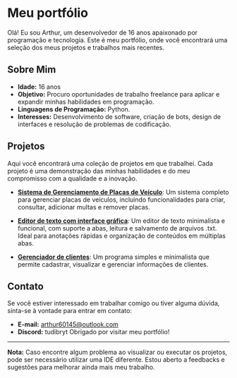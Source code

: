 # Meu portfólio

Olá! Eu sou Arthur, um desenvolvedor de 16 anos apaixonado por programação e tecnologia. Este é meu portfólio, onde você encontrará uma seleção dos meus projetos e trabalhos mais recentes.

## Sobre Mim

- **Idade:** 16 anos
- **Objetivo:** Procuro oportunidades de trabalho freelance para aplicar e expandir minhas habilidades em programação.
- **Linguagens de Programação:** Python.
- **Interesses:** Desenvolvimento de software, criação de bots, design de interfaces e resolução de problemas de codificação.

## Projetos

Aqui você encontrará uma coleção de projetos em que trabalhei. Cada projeto é uma demonstração das minhas habilidades e do meu compromisso com a qualidade e a inovação.

- **[Sistema de Gerenciamento de Placas de Veículo]([link-do-repositorio](https://github.com/TUDIBR/Portfolio/blob/main/placa%20de%20veiculo2.py))**: Um sistema completo para gerenciar placas de veículos, incluindo funcionalidades para criar, consultar, adicionar multas e remover placas.

- **[Editor de texto com interface gráfica]([link-do-repositorio](https://github.com/TUDIBR/Portfolio/blob/main/editor%20de%20texto.py))**:  Um editor de texto minimalista e funcional, com suporte a abas, leitura e salvamento de arquivos .txt. Ideal para anotações rápidas e organização de conteúdos em múltiplas abas.

- **[Gerenciador de clientes]([link-do-repositorio](https://github.com/TUDIBR/Portfolio/blob/main/registro_de_clientes.py))**: Um programa simples e minimalista que permite cadastrar, visualizar e gerenciar informações de clientes.

## Contato

Se você estiver interessado em trabalhar comigo ou tiver alguma dúvida, sinta-se à vontade para entrar em contato:

- **E-mail:** [arthur60145@outlook.com](mailto:arthur60145@outlook.com)
- **Discord:** tudibryt
Obrigado por visitar meu portfólio!

---

**Nota:** Caso encontre algum problema ao visualizar ou executar os projetos, pode ser necessário utilizar uma IDE diferente. Estou aberto a feedbacks e sugestões para melhorar ainda mais meu trabalho.
